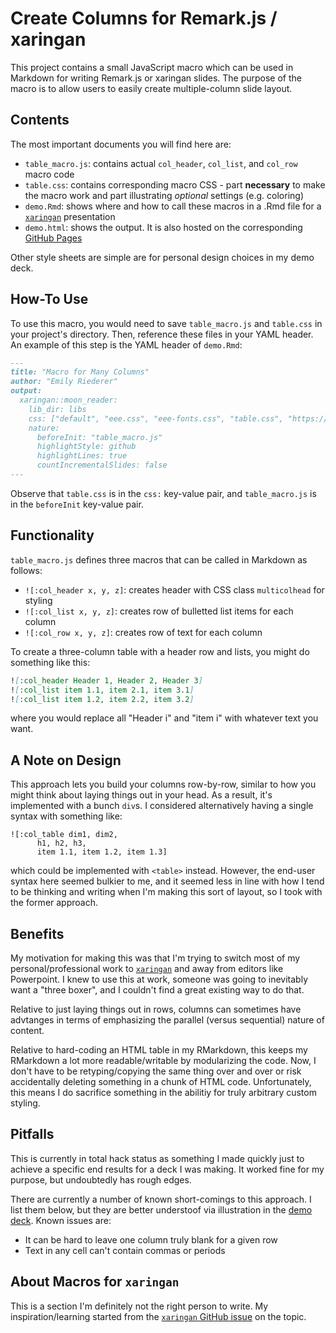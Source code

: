 # Create Columns for Remark.js / xaringan

This project contains a small JavaScript macro which can be used in Markdown for writing Remark.js or xaringan slides. The purpose of the macro is to allow users to easily create multiple-column slide layout. 

## Contents

The most important documents you will find here are:

- `table_macro.js`: contains actual `col_header`, `col_list`, and `col_row` macro code
- `table.css`: contains corresponding macro CSS - part **necessary** to make the macro work and part illustrating *optional* settings (e.g. coloring)
- `demo.Rmd`: shows where and how to call these macros in a .Rmd file for a [`xaringan`](https://github.com/yihui/xaringan) presentation
- `demo.html`: shows the output. It is also hosted on the corresponding [GitHub Pages](https://emilyriederer.github.io/xaringan_columns/demo.html)

Other style sheets are simple are for personal design choices in my demo deck. 

## How-To Use

To use this macro, you would need to save `table_macro.js` and `table.css` in your project's directory. Then, reference these files in your YAML header. An example of this step is the YAML header of `demo.Rmd`:

```markdown
---
title: "Macro for Many Columns"
author: "Emily Riederer"
output:
  xaringan::moon_reader:
    lib_dir: libs
    css: ["default", "eee.css", "eee-fonts.css", "table.css", "https://cdnjs.cloudflare.com/ajax/libs/font-awesome/4.7.0/css/font-awesome.min.css"]
    nature:
      beforeInit: "table_macro.js"
      highlightStyle: github
      highlightLines: true
      countIncrementalSlides: false
---
```

Observe that `table.css` is in the `css:` key-value pair, and `table_macro.js` is in the `beforeInit` key-value pair.

## Functionality

`table_macro.js` defines three macros that can be called in Markdown as follows:

- `![:col_header x, y, z]`: creates header with CSS class `multicolhead` for styling
- `![:col_list x, y, z]`: creates row of bulletted list items for each column
- `![:col_row x, y, z]`: creates row of text for each column

To create a three-column table with a header row and lists, you might do something like this:

```markdown
![:col_header Header 1, Header 2, Header 3]
![:col_list item 1.1, item 2.1, item 3.1]
![:col_list item 1.2, item 2.2, item 3.2]
```
where you would replace all "Header i" and "item i" with whatever text you want.

## A Note on Design

This approach lets you build your columns row-by-row, similar to how you might think about laying things out in your head. As a result, it's implemented with a bunch `div`s. I considered alternatively having a single syntax with something like:

```
![:col_table dim1, dim2, 
      h1, h2, h3, 
      item 1.1, item 1.2, item 1.3]
``` 

which could be implemented with `<table>` instead. However, the end-user syntax here seemed bulkier to me, and it seemed less in line with how I tend to be thinking and writing when I'm making this sort of layout, so I took with the former approach.

## Benefits

My motivation for making this was that I'm trying to switch most of my personal/professional work to [`xaringan`](https://github.com/yihui/xaringan) and away from editors like Powerpoint. I knew to use this at work, someone was going to inevitably want a "three boxer", and I couldn't find a great existing way to do that. 

Relative to just laying things out in rows, columns can sometimes have advtanges in terms of emphasizing the parallel (versus sequential) nature of content.

Relative to hard-coding an HTML table in my RMarkdown, this keeps my RMarkdown a lot more readable/writable by modularizing the code. Now, I don't have to be retyping/copying the same thing over and over or risk accidentally deleting something in a chunk of HTML code. Unfortunately, this means I do sacrifice something in the abilitiy for truly arbitrary custom styling. 

## Pitfalls

This is currently in total hack status as something I made quickly just to achieve a specific end results for a deck I was making. It worked fine for my purpose, but undoubtedly has rough edges. 

There are currently a number of known short-comings to this approach. I list them below, but they are better understoof via illustration in the [demo deck](https://emilyriederer.github.io/xaringan_columns/demo.html). Known issues are:

- It can be hard to leave one column truly blank for a given row
- Text in any cell can't contain commas or periods

## About Macros for `xaringan`

This is a section I'm definitely not the right person to write. My inspiration/learning started from the [`xaringan` GitHub issue](https://github.com/yihui/xaringan/issues/80) on the topic.
